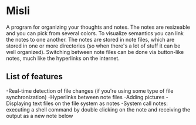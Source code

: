 Misli
===========
 A program for organizing your thoughts and notes. The notes are resizeable and you can pick from several colors. To visualize semantics you can link the notes to one another. The notes are stored in note files, which are stored in one or more directories (so when there's a lot of stuff it can be well organized). Switching between note files can be done via button-like notes, much like the hyperlinks on the internet.

List of features
---------------------
-Real-time detection of file changes (if you're using some type of file synchronization)
-Hyperlinks between note files
-Adding pictures
-Displaying text files on the file system as notes
-System call notes: executing a shell command by double clicking on the note and receiving the output as a new note below
